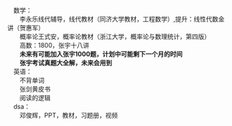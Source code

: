 &emsp;数学：<br>
&emsp;&emsp;李永乐线代辅导，线代教材（同济大学教材，工程数学）,提升：线性代数金讲（贺惠军）<br>
&emsp;&emsp;概率论王式安，概率论教材（浙江大学，概率论与数理统计，第四版）<br>
&emsp;&emsp;高数：1800，张宇十八讲<br>
&emsp;&emsp;**未来有可能加入张宇1000题，计划中可能剩下一个月的时间<br>**
&emsp;&emsp;**张宇考试真题大全解，未来会用到<br>**
&emsp;英语：<br>
&emsp;&emsp;不背单词<br>
&emsp;&emsp;张剑黄皮书<br>
&emsp;&emsp;阅读的逻辑<br>
&emsp;dsa：<br>
&emsp;&emsp;邓俊辉，PPT，教材，习题册，视频
